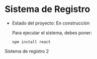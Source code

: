 <h1> Sistema de Registro </h1>

- Estado del proyecto: En construcción

  Para ejecutar el sistema, debes poner:

  ```npm install react```

Sistema de registro 2
